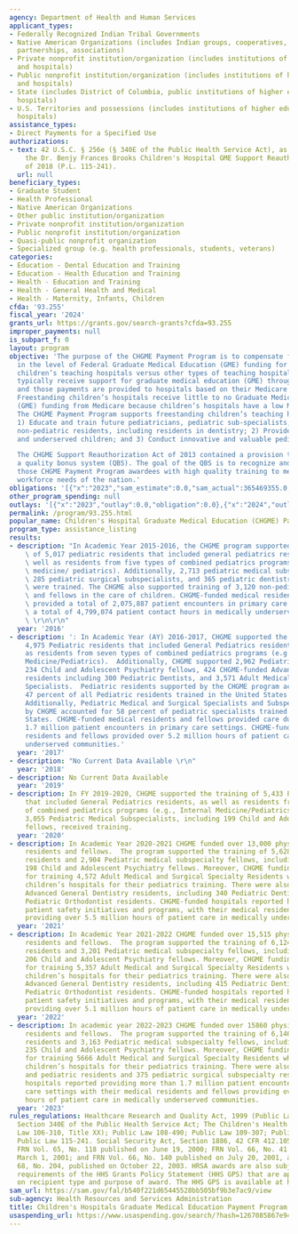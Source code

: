 ```yaml
---
agency: Department of Health and Human Services
applicant_types:
- Federally Recognized Indian Tribal Governments
- Native American Organizations (includes Indian groups, cooperatives, corporations,
  partnerships, associations)
- Private nonprofit institution/organization (includes institutions of higher education
  and hospitals)
- Public nonprofit institution/organization (includes institutions of higher education
  and hospitals)
- State (includes District of Columbia, public institutions of higher education and
  hospitals)
- U.S. Territories and possessions (includes institutions of higher education and
  hospitals)
assistance_types:
- Direct Payments for a Specified Use
authorizations:
- text: 42 U.S.C. § 256e (§ 340E of the Public Health Service Act), as amended by
    the Dr. Benjy Frances Brooks Children's Hospital GME Support Reauthorization Act
    of 2018 (P.L. 115-241).
  url: null
beneficiary_types:
- Graduate Student
- Health Professional
- Native American Organizations
- Other public institution/organization
- Private nonprofit institution/organization
- Public nonprofit institution/organization
- Quasi-public nonprofit organization
- Specialized group (e.g. health professionals, students, veterans)
categories:
- Education - Dental Education and Training
- Education - Health Education and Training
- Health - Education and Training
- Health - General Health and Medical
- Health - Maternity, Infants, Children
cfda: '93.255'
fiscal_year: '2024'
grants_url: https://grants.gov/search-grants?cfda=93.255
improper_payments: null
is_subpart_f: 0
layout: program
objective: 'The purpose of the CHGME Payment Program is to compensate for the disparity
  in the level of Federal Graduate Medical Education (GME) funding for freestanding
  children’s teaching hospitals versus other types of teaching hospitals. Hospitals
  typically receive support for graduate medical education (GME) through Medicare,
  and those payments are provided to hospitals based on their Medicare patient volume.
  Freestanding children’s hospitals receive little to no Graduate Medical Education
  (GME) funding from Medicare because children’s hospitals have a low Medicare caseload.
  The CHGME Payment Program supports freestanding children’s teaching hospitals that:
  1) Educate and train future pediatricians, pediatric sub-specialists, and other
  non-pediatric residents, including residents in dentistry; 2) Provide care for vulnerable
  and underserved children; and 3) Conduct innovative and valuable pediatric research.

  The CHGME Support Reauthorization Act of 2013 contained a provision to establish
  a quality bonus system (QBS). The goal of the QBS is to recognize and incentivize
  those CHGME Payment Program awardees with high quality training to meet the pediatric
  workforce needs of the nation.'
obligations: '[{"x":"2023","sam_estimate":0.0,"sam_actual":365469355.0,"usa_spending_actual":365469351.0},{"x":"2024","sam_estimate":0.0,"sam_actual":368972058.0,"usa_spending_actual":368972058.0},{"x":"2025","sam_estimate":0.0,"sam_actual":365750000.0,"usa_spending_actual":120000332.0}]'
other_program_spending: null
outlays: '[{"x":"2023","outlay":0.0,"obligation":0.0},{"x":"2024","outlay":0.0,"obligation":0.0},{"x":"2025","outlay":0.0,"obligation":0.0}]'
permalink: /program/93.255.html
popular_name: Children's Hospital Graduate Medical Education (CHGME) Payment Program
program_type: assistance_listing
results:
- description: "In Academic Year 2015-2016, the CHGME program supported the training\
    \ of 5,017 pediatric residents that included general pediatrics residents, as\
    \ well as residents from five types of combined pediatrics programs (e.g., internal\
    \ medicine/ pediatrics). Additionally, 2,713 pediatric medical subspecialists,\
    \ 285 pediatric surgical subspecialists, and 365 pediatric dentistry residents\
    \ were trained. The CHGME also supported training of 3,120 non-pediatric residents\
    \ and fellows in the care of children. CHGME-funded medical residents and fellows\
    \ provided a total of 2,075,887 patient encounters in primary care settings and\
    \ a total of 4,799,074 patient contact hours in medically underserved communities.\
    \ \r\n\r\n"
  year: '2016'
- description: ': In Academic Year (AY) 2016-2017, CHGME supported the training of
    4,975 Pediatric residents that included General Pediatrics residents, as well
    as residents from seven types of combined pediatrics programs (e.g., Internal
    Medicine/Pediatrics).  Additionally, CHGME supported 2,962 Pediatric Medical Subspecialists,
    234 Child and Adolescent Psychiatry fellows, 424 CHGME-funded Advanced Dentistry
    residents including 300 Pediatric Dentists, and 3,571 Adult Medical and Surgical
    Specialists.  Pediatric residents supported by the CHGME program accounted for
    47 percent of all Pediatric residents trained in the United States during AY 2016-2017.
    Additionally, Pediatric Medical and Surgical Specialists and Subspecialists supported
    by CHGME accounted for 58 percent of pediatric specialists trained in the United
    States. CHGME-funded medical residents and fellows provided care during more than
    1.7 million patient encounters in primary care settings. CHGME-funded medical
    residents and fellows provided over 5.2 million hours of patient care in medically
    underserved communities.'
  year: '2017'
- description: "No Current Data Available \r\n"
  year: '2018'
- description: No Current Data Available
  year: '2019'
- description: In FY 2019-2020, CHGME supported the training of 5,433 Pediatric residents
    that included General Pediatrics residents, as well as residents from seven types
    of combined pediatrics programs (e.g., Internal Medicine/Pediatrics). Additionally,
    3,055 Pediatric Medical Subspecialists, including 199 Child and Adolescent Psychiatry
    fellows, received training.
  year: '2020'
- description: In Academic Year 2020-2021 CHGME funded over 13,000 physician and dental
    residents and fellows.  The program supported the training of 5,628 Pediatric
    residents and 2,904 Pediatric medical subspecialty fellows, including training
    198 Child and Adolescent Psychiatry fellows. Moreover, CHGME funding was responsible
    for training 4,572 Adult Medical and Surgical Specialty Residents who rotate through
    children’s hospitals for their pediatrics training. There were also 430 CHGME-funded
    Advanced General Dentistry residents, including 340 Pediatric Dentistry and 21
    Pediatric Orthodontist residents. CHGME-funded hospitals reported having 1,538
    patient safety initiatives and programs, with their medical residents and fellows
    providing over 5.5 million hours of patient care in medically underserved communities.
  year: '2021'
- description: In Academic Year 2021-2022 CHGME funded over 15,515 physician and dental
    residents and fellows.  The program supported the training of 6,124 Pediatric
    residents and 3,201 Pediatric medical subspecialty fellows, including training
    206 Child and Adolescent Psychiatry fellows. Moreover, CHGME funding was responsible
    for training 5,357 Adult Medical and Surgical Specialty Residents who rotate through
    children’s hospitals for their pediatrics training. There were also 516 CHGME-funded
    Advanced General Dentistry residents, including 415 Pediatric Dentistry and 23
    Pediatric Orthodontist residents. CHGME-funded hospitals reported having 1,639
    patient safety initiatives and programs, with their medical residents and fellows
    providing over 5.1 million hours of patient care in medically underserved communities.
  year: '2022'
- description: In academic year 2022-2023 CHGME funded over 15860 physician and dental
    residents and fellows.  The program supported the training of 6,146 Pediatric
    residents and 3,163 Pediatric medical subspecialty fellows, including training
    235 Child and Adolescent Psychiatry fellows. Moreover, CHGME funding was responsible
    for training 5666 Adult Medical and Surgical Specialty Residents who rotate through
    children’s hospitals for their pediatrics training. There were also 510 adult
    and pediatric residents and 375 pediatric surgical subspecialty residents CHGME-funded
    hospitals reported providing more than 1.7 million patient encounters in primary
    care settings with their medical residents and fellows providing over 5.51 million
    hours of patient care in medically underserved communities.
  year: '2023'
rules_regulations: Healthcare Research and Quality Act, 1999 (Public Law 106-129),
  Section 340E of the Public Health Service Act; The Children's Health Act, 2000 (Public
  Law 106-310, Title XX); Public Law 108-490; Public Law 109-307; Public Law 113-98;
  Public Law 115-241. Social Security Act, Section 1886, 42 CFR 412.105; 42 CFR 413.86;
  FRN Vol. 65, No. 118 published on June 19, 2000; FRN Vol. 66, No. 41 published on
  March 1, 2001; and FRN Vol. 66, No. 140 published on July 20, 2001, and FRN Vol.
  68, No. 204, published on October 22, 2003. HRSA awards are also subject to the
  requirements of the HHS Grants Policy Statement (HHS GPS) that are applicable based
  on recipient type and purpose of award. The HHS GPS is available at https://www.hhs.gov/sites/default/files/hhs-grants-policy-statement-october-2024.pdf.
sam_url: https://sam.gov/fal/b540f221d65445528bb505bf9b3e7ac9/view
sub-agency: Health Resources and Services Administration
title: Children's Hospitals Graduate Medical Education Payment Program
usaspending_url: https://www.usaspending.gov/search/?hash=1267085867e948a7db87d8c1f83467af
---
```

